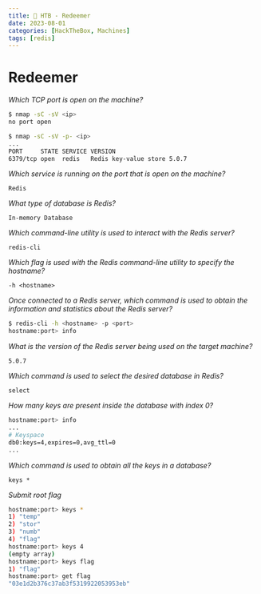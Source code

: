```yaml
---
title: 🔵 HTB - Redeemer 
date: 2023-08-01
categories: [HackTheBox, Machines]
tags: [redis]
---
```


# Redeemer

_Which TCP port is open on the machine?_

```bash
$ nmap -sC -sV <ip>
no port open

$ nmap -sC -sV -p- <ip>
...
PORT     STATE SERVICE VERSION
6379/tcp open  redis   Redis key-value store 5.0.7
```

_Which service is running on the port that is open on the machine?_

`Redis`

_What type of database is Redis?_

`In-memory Database`

_Which command-line utility is used to interact with the Redis server?_

`redis-cli`

_Which flag is used with the Redis command-line utility to specify the hostname?_

`-h <hostname>`

_Once connected to a Redis server, which command is used to obtain the information and statistics about the Redis server?_

```bash
$ redis-cli -h <hostname> -p <port>
hostname:port> info
```

_What is the version of the Redis server being used on the target machine?_

`5.0.7`

_Which command is used to select the desired database in Redis?_

`select`

_How many keys are present inside the database with index 0?_

```bash
hostname:port> info
...
# Keyspace
db0:keys=4,expires=0,avg_ttl=0
...
```

_Which command is used to obtain all the keys in a database?_

`keys *`

_Submit root flag_

```bash
hostname:port> keys * 
1) "temp" 
2) "stor" 
3) "numb" 
4) "flag" 
hostname:port> keys 4 
(empty array) 
hostname:port> keys flag 
1) "flag" 
hostname:port> get flag 
"03e1d2b376c37ab3f5319922053953eb"
```
